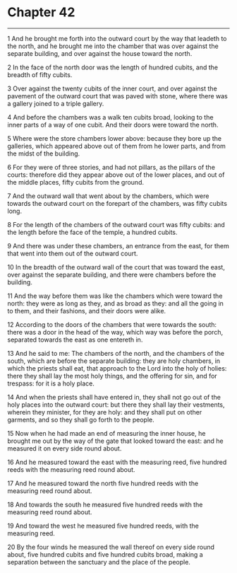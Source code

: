 # Chapter 42

***

1 And he brought me forth into the outward court by the way that leadeth to the north, and he brought me into the chamber that was over against the separate building, and over against the house toward the north.

2 In the face of the north door was the length of hundred cubits, and the breadth of fifty cubits.

3 Over against the twenty cubits of the inner court, and over against the pavement of the outward court that was paved with stone, where there was a gallery joined to a triple gallery.

4 And before the chambers was a walk ten cubits broad, looking to the inner parts of a way of one cubit. And their doors were toward the north.

5 Where were the store chambers lower above: because they bore up the galleries, which appeared above out of them from he lower parts, and from the midst of the building.

6 For they were of three stories, and had not pillars, as the pillars of the courts: therefore did they appear above out of the lower places, and out of the middle places, fifty cubits from the ground.

7 And the outward wall that went about by the chambers, which were towards the outward court on the forepart of the chambers, was fifty cubits long.

8 For the length of the chambers of the outward court was fifty cubits: and the length before the face of the temple, a hundred cubits.

9 And there was under these chambers, an entrance from the east, for them that went into them out of the outward court.

10 In the breadth of the outward wall of the court that was toward the east, over against the separate building, and there were chambers before the building.

11 And the way before them was like the chambers which were toward the north: they were as long as they, and as broad as they: and all the going in to them, and their fashions, and their doors were alike.

12 According to the doors of the chambers that were towards the south: there was a door in the head of the way, which way was before the porch, separated towards the east as one entereth in.

13 And he said to me: The chambers of the north, and the chambers of the south, which are before the separate building: they are holy chambers, in which the priests shall eat, that approach to the Lord into the holy of holies: there they shall lay the most holy things, and the offering for sin, and for trespass: for it is a holy place.

14 And when the priests shall have entered in, they shall not go out of the holy places into the outward court: but there they shall lay their vestments, wherein they minister, for they are holy: and they shall put on other garments, and so they shall go forth to the people.

15 Now when he had made an end of measuring the inner house, he brought me out by the way of the gate that looked toward the east: and he measured it on every side round about.

16 And he measured toward the east with the measuring reed, five hundred reeds with the measuring reed round about.

17 And he measured toward the north five hundred reeds with the measuring reed round about.

18 And towards the south he measured five hundred reeds with the measuring reed round about.

19 And toward the west he measured five hundred reeds, with the measuring reed.

20 By the four winds he measured the wall thereof on every side round about, five hundred cubits and five hundred cubits broad, making a separation between the sanctuary and the place of the people.

